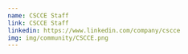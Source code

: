 ```yaml
---
name: CSCCE Staff
link: CSCCE Staff
linkedin: https://www.linkedin.com/company/cscce
img: img/community/CSCCE.png
---
```

